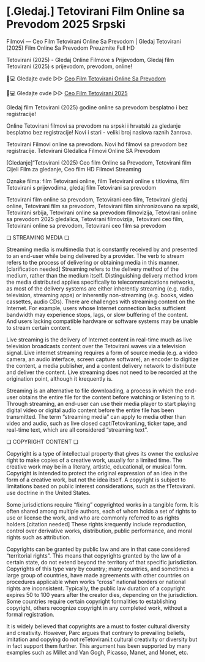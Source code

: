 # [.Gledaj.] Tetovirani Film Online sa Prevodom 2025 Srpski

Filmovi — Ceo Film Tetovirani Online Sa Prevodom | Gledaj Tetovirani (2025) Film Online Sa Prevodom Preuzmite Full HD

Tetovirani (2025) - Gledaj Online Filmove s Prijevodom, Gledaj film Tetovirani (2025) s prijevodom, prevodom, online!

📱💻 Gledajte ovde ▷▷ [Ceo Film Tetovirani Online Sa Prevodom](https://t.co/7F9m58TGob)

📱💻 Gledajte ovde ▷▷ [Ceo Film Tetovirani 2025](https://t.co/7F9m58TGob)

Gledaj film Tetovirani (2025) godine online sa prevodom besplatno i bez registracije!

Online Tetovirani filmovi sa prevodom na srpski i hrvatski za gledanje besplatno bez registracije! Novi i stari - veliki broj naslova raznih žanrova.

Tetovirani Filmovi online sa prevodom. Novi hd filmovi sa prevodom bez registracije. Tetovirani Gledalica Filmovi Online SA Prevodom

[Gledanje]“Tetovirani (2025) Ceo film Online sa Prevodom, Tetovirani film Cijeli Film za gledanje, Ceo film HD Filmovi Streaming

Oznake filma: film Tetovirani online, film Tetovirani online s titlovima, film Tetovirani s prijevodima, gledaj film Tetovirani sa prevodom

Tetovirani film online sa prevodom, Tetovirani ceo film, Tetovirani gledaj online, Tetovirani film sa prevodom, Tetovirani film sinhronizovano na srpski, Tetovirani srbija, Tetovirani online sa prevodom filmovizija, Tetovirani online sa prevodom 2025 gledalica, Tetovirani filmovizija, Tetovirani ceo film, Tetovirani online sa prevodom, Tetovirani ceo film sa prevodom

❏ STREAMING MEDIA ❏

Streaming media is multimedia that is constantly received by and presented to an end-user while being delivered by a provider. The verb to stream refers to the process of delivering or obtaining media in this manner.[clarification needed] Streaming refers to the delivery method of the medium, rather than the medium itself. Distinguishing delivery method krom the media distributed applies specifically to telecommunications networks, as most of the delivery systems are either inherently streaming (e.g. radio, television, streaming apps) or inherently non-streaming (e.g. books, video cassettes, audio CDs). There are challenges with streaming content on the Internet. For example, users whose Internet connection lacks sufficient bandwidth may experience stops, lags, or slow buffering of the content. And users lacking compatible hardware or software systems may be unable to stream certain content.

Live streaming is the delivery of Internet content in real-time much as live television broadcasts content over the Tetovirani.waves via a television signal. Live internet streaming requires a form of source media (e.g. a video camera, an audio interface, screen capture software), an encoder to digitize the content, a media publisher, and a content delivery network to distribute and deliver the content. Live streaming does not need to be recorded at the origination point, although it krequently is.

Streaming is an alternative to file downloading, a process in which the end-user obtains the entire file for the content before watching or listening to it. Through streaming, an end-user can use their media player to start playing digital video or digital audio content before the entire file has been transmitted. The term “streaming media” can apply to media other than video and audio, such as live closed captiTetovirani.ng, ticker tape, and real-time text, which are all considered “streaming text”.

❏ COPYRIGHT CONTENT ❏

Copyright is a type of intellectual property that gives its owner the exclusive right to make copies of a creative work, usually for a limited time. The creative work may be in a literary, artistic, educational, or musical form. Copyright is intended to protect the original expression of an idea in the form of a creative work, but not the idea itself. A copyright is subject to limitations based on public interest considerations, such as the fTetovirani. use doctrine in the United States.

Some jurisdictions require “fixing” copyrighted works in a tangible form. It is often shared among multiple authors, each of whom holds a set of rights to use or license the work, and who are commonly referred to as rights holders.[citation needed] These rights krequently include reproduction, control over derivative works, distribution, public performance, and moral rights such as attribution.

Copyrights can be granted by public law and are in that case considered “territorial rights”. This means that copyrights granted by the law of a certain state, do not extend beyond the territory of that specific jurisdiction. Copyrights of this type vary by country; many countries, and sometimes a large group of countries, have made agreements with other countries on procedures applicable when works “cross” national borders or national rights are inconsistent. Typically, the public law duration of a copyright expires 50 to 100 years after the creator dies, depending on the jurisdiction. Some countries require certain copyright formalities to establishing copyright, others recognize copyright in any completed work, without a formal registration.

It is widely believed that copyrights are a must to foster cultural diversity and creativity. However, Parc argues that contrary to prevailing beliefs, imitation and copying do not reTetovirani.t cultural creativity or diversity but in fact support them further. This argument has been supported by many examples such as Millet and Van Gogh, Picasso, Manet, and Monet, etc.
